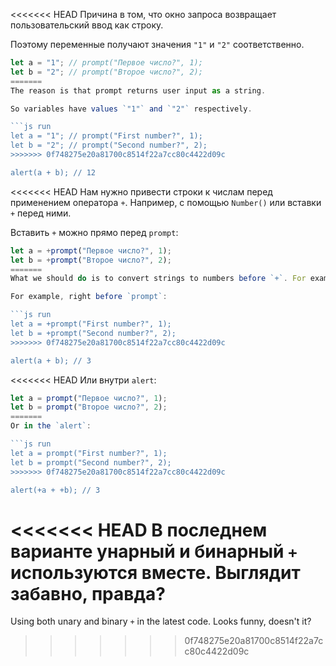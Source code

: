 <<<<<<< HEAD
Причина в том, что окно запроса возвращает пользовательский ввод как строку.

Поэтому переменные получают значения `"1"` и `"2"` соответственно.

```js run
let a = "1"; // prompt("Первое число?", 1);
let b = "2"; // prompt("Второе число?", 2);
=======
The reason is that prompt returns user input as a string.

So variables have values `"1"` and `"2"` respectively.

```js run
let a = "1"; // prompt("First number?", 1);
let b = "2"; // prompt("Second number?", 2);
>>>>>>> 0f748275e20a81700c8514f22a7cc80c4422d09c

alert(a + b); // 12
```

<<<<<<< HEAD
Нам нужно привести строки к числам перед применением оператора `+`. Например, с помощью `Number()` или вставки `+` перед ними.

Вставить `+` можно прямо перед `prompt`:

```js run
let a = +prompt("Первое число?", 1);
let b = +prompt("Второе число?", 2);
=======
What we should do is to convert strings to numbers before `+`. For example, using `Number()` or prepending them with `+`.

For example, right before `prompt`:

```js run
let a = +prompt("First number?", 1);
let b = +prompt("Second number?", 2);
>>>>>>> 0f748275e20a81700c8514f22a7cc80c4422d09c

alert(a + b); // 3
```

<<<<<<< HEAD
Или внутри `alert`:

```js run
let a = prompt("Первое число?", 1);
let b = prompt("Второе число?", 2);
=======
Or in the `alert`:

```js run
let a = prompt("First number?", 1);
let b = prompt("Second number?", 2);
>>>>>>> 0f748275e20a81700c8514f22a7cc80c4422d09c

alert(+a + +b); // 3
```

<<<<<<< HEAD
В последнем варианте унарный и бинарный `+` используются вместе. Выглядит забавно, правда?
=======
Using both unary and binary `+` in the latest code. Looks funny, doesn't it?
>>>>>>> 0f748275e20a81700c8514f22a7cc80c4422d09c
